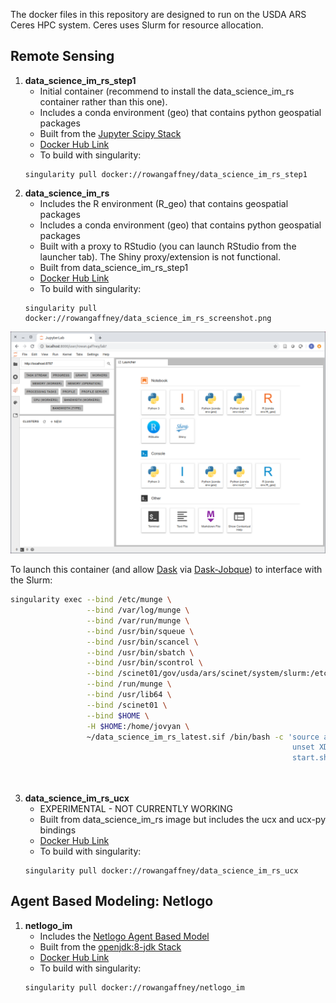 The docker files in this repository are designed to run on the USDA ARS Ceres HPC system. Ceres uses Slurm for resource allocation.

## Remote Sensing

1. **data_science_im_rs_step1**
    - Initial container (recommend to install the data_science_im_rs container rather than this one).
    - Includes a conda environment (geo) that contains python geospatial packages
    - Built from the [Jupyter Scipy Stack](https://github.com/jupyter/docker-stacks/tree/master/scipy-notebook)
    - [Docker Hub Link](https://hub.docker.com/r/rowangaffney/data_science_im_rs_step1)
    - To build with singularity:
    ```shell
    singularity pull docker://rowangaffney/data_science_im_rs_step1
    ```
2. **data_science_im_rs**
    - Includes the R environment (R_geo) that contains geospatial packages
    - Includes a conda environment (geo) that contains python geospatial packages
    - Built with a proxy to RStudio (you can launch RStudio from the launcher tab). The Shiny proxy/extension is not functional.
    - Built from data_science_im_rs_step1
    - [Docker Hub Link](https://hub.docker.com/r/rowangaffney/data_science_im_rs)
    - To build with singularity:
    ```shell
    singularity pull docker://rowangaffney/data_science_im_rs_screenshot.png
    
  <img src="/readme_images/data_science_im_rs_screenshot.png" width="600">
  
  To launch this container (and allow [Dask](https://distributed.dask.org/en/latest/) via [Dask-Jobque](https://jobqueue.dask.org/en/latest/)) to interface with the Slurm:
  ```bash
  singularity exec --bind /etc/munge \
                   --bind /var/log/munge \
                   --bind /var/run/munge \
                   --bind /usr/bin/squeue \
                   --bind /usr/bin/scancel \
                   --bind /usr/bin/sbatch \
                   --bind /usr/bin/scontrol \
                   --bind /scinet01/gov/usda/ars/scinet/system/slurm:/etc/slurm \
                   --bind /run/munge \
                   --bind /usr/lib64 \
                   --bind /scinet01 \
                   --bind $HOME \
                   -H $HOME:/home/jovyan \
                   ~/data_science_im_rs_latest.sif /bin/bash -c 'source activate R_geo && \
                                                                 unset XDG_RUNTIME_DIR && \
                                                                 start.sh jupyter lab --notebook-dir=$serv_fold \
                                                                                      --no-browser --ip=$(hostname -i) \
                                                                                      --port=$o_port'
```    
3. **data_science_im_rs_ucx**
    - EXPERIMENTAL - NOT CURRENTLY WORKING
    - Built from data_science_im_rs image but includes the ucx and ucx-py bindings
    - [Docker Hub Link](https://hub.docker.com/r/rowangaffney/data_science_im_rs)
    - To build with singularity:
    ```shell
    singularity pull docker://rowangaffney/data_science_im_rs_ucx

## Agent Based Modeling: Netlogo

1. **netlogo_im**
    - Includes the [Netlogo Agent Based Model](https://ccl.northwestern.edu/netlogo/)
    - Built from the [openjdk:8-jdk Stack](https://github.com/docker-library/docs/blob/master/openjdk/README.md#supported-tags-and-respective-dockerfile-links)
    - [Docker Hub Link](https://hub.docker.com/repository/docker/rowangaffney/netlogo_im)
    - To build with singularity:
    ```shell
    singularity pull docker://rowangaffney/netlogo_im
    ```
